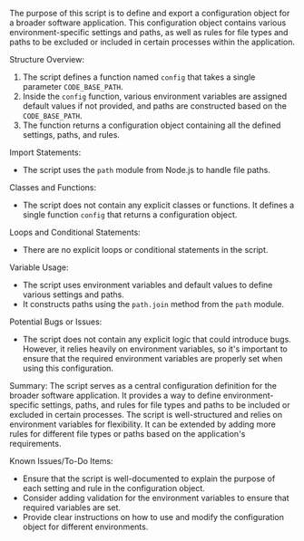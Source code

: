 The purpose of this script is to define and export a configuration object for a broader software application. This configuration object contains various environment-specific settings and paths, as well as rules for file types and paths to be excluded or included in certain processes within the application.

Structure Overview:
1. The script defines a function named `config` that takes a single parameter `CODE_BASE_PATH`.
2. Inside the `config` function, various environment variables are assigned default values if not provided, and paths are constructed based on the `CODE_BASE_PATH`.
3. The function returns a configuration object containing all the defined settings, paths, and rules.

Import Statements:
- The script uses the `path` module from Node.js to handle file paths.

Classes and Functions:
- The script does not contain any explicit classes or functions. It defines a single function `config` that returns a configuration object.

Loops and Conditional Statements:
- There are no explicit loops or conditional statements in the script.

Variable Usage:
- The script uses environment variables and default values to define various settings and paths.
- It constructs paths using the `path.join` method from the `path` module.

Potential Bugs or Issues:
- The script does not contain any explicit logic that could introduce bugs. However, it relies heavily on environment variables, so it's important to ensure that the required environment variables are properly set when using this configuration.

Summary:
The script serves as a central configuration definition for the broader software application. It provides a way to define environment-specific settings, paths, and rules for file types and paths to be included or excluded in certain processes. The script is well-structured and relies on environment variables for flexibility. It can be extended by adding more rules for different file types or paths based on the application's requirements.

Known Issues/To-Do Items:
- Ensure that the script is well-documented to explain the purpose of each setting and rule in the configuration object.
- Consider adding validation for the environment variables to ensure that required variables are set.
- Provide clear instructions on how to use and modify the configuration object for different environments.